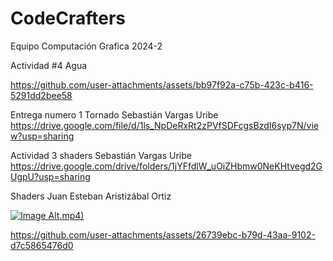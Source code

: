 # CodeCrafters
 Equipo Computación Grafica 2024-2

Actividad #4 Agua

https://github.com/user-attachments/assets/bb97f92a-c75b-423c-b416-5291dd2bee58

Entrega numero 1 Tornado
Sebastián Vargas Uribe 
https://drive.google.com/file/d/1ls_NpDeRxRt2zPVfSDFcgsBzdI6syp7N/view?usp=sharing


Actividad 3 shaders
Sebastián Vargas Uribe 
https://drive.google.com/drive/folders/1jYFfdlW_uOiZHbmw0NeKHtvegd2GUgpU?usp=sharing


Shaders Juan Esteban Aristizábal Ortiz

[![Image Alt](MatCap).mp4)](https://github.com/user-attachments/assets/7aa355ae-8179-4580-9e3a-ddfdb0955469)


https://github.com/user-attachments/assets/26739ebc-b79d-43aa-9102-d7c5865476d0


